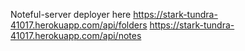 Noteful-server
deployer here
https://stark-tundra-41017.herokuapp.com/api/folders
https://stark-tundra-41017.herokuapp.com/api/notes

